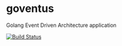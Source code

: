 # goventus

Golang Event Driven Architecture application

[![Build Status](https://travis-ci.org/darwinfroese/goventus.svg?branch=master)](https://travis-ci.org/darwinfroese/goventus)
